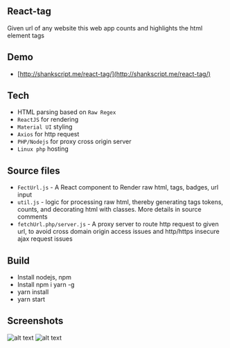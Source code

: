 ## React-tag
Given url of any website this web app counts and highlights the html element tags

## Demo
- [http://shankscript.me/react-tag/](http://shankscript.me/react-tag/)

## Tech
- HTML parsing based on `Raw Regex`
- `ReactJS` for rendering
- `Material UI` styling
- `Axios` for http request
- `PHP/Nodejs` for proxy cross origin server
- `Linux php` hosting

## Source files
- `FectUrl.js` - A React component to Render raw html, tags, badges, url input
- `util.js` - logic for processing raw html, thereby generating tags tokens, counts, and decorating html with classes. More details in source comments
- `fetchUrl.php/server.js` - A proxy server to route http request to given url, to avoid cross domain origin access issues and http/https insecure ajax request issues

## Build
- Install nodejs, npm
- Install npm i yarn -g
- yarn install
- yarn start

## Screenshots
![alt text](http://shankscript.me/react-tag/Screen1.png)
![alt text](http://shankscript.me/react-tag/Screen.png)
